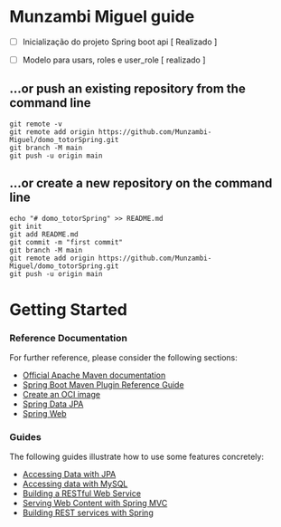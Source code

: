 # Munzambi Miguel guide

-[ ] Inicialização do projeto Spring boot api [ Realizado ]
-[ ] Modelo para usars, roles e user_role [ realizado ] 


## …or push an existing repository from the command line
````gitexclude
git remote -v
git remote add origin https://github.com/Munzambi-Miguel/domo_totorSpring.git
git branch -M main
git push -u origin main
````


## …or create a new repository on the command line
````gitexclude
echo "# domo_totorSpring" >> README.md
git init
git add README.md
git commit -m "first commit"
git branch -M main
git remote add origin https://github.com/Munzambi-Miguel/domo_totorSpring.git
git push -u origin main
````

# Getting Started
### Reference Documentation
For further reference, please consider the following sections:

* [Official Apache Maven documentation](https://maven.apache.org/guides/index.html)
* [Spring Boot Maven Plugin Reference Guide](https://docs.spring.io/spring-boot/docs/3.0.6/maven-plugin/reference/html/)
* [Create an OCI image](https://docs.spring.io/spring-boot/docs/3.0.6/maven-plugin/reference/html/#build-image)
* [Spring Data JPA](https://docs.spring.io/spring-boot/docs/3.0.6/reference/htmlsingle/#data.sql.jpa-and-spring-data)
* [Spring Web](https://docs.spring.io/spring-boot/docs/3.0.6/reference/htmlsingle/#web)

### Guides

The following guides illustrate how to use some features concretely:

* [Accessing Data with JPA](https://spring.io/guides/gs/accessing-data-jpa/)
* [Accessing data with MySQL](https://spring.io/guides/gs/accessing-data-mysql/)
* [Building a RESTful Web Service](https://spring.io/guides/gs/rest-service/)
* [Serving Web Content with Spring MVC](https://spring.io/guides/gs/serving-web-content/)
* [Building REST services with Spring](https://spring.io/guides/tutorials/rest/)

